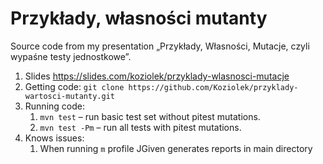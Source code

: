 # Przykłady, własności mutanty 

Source code from my presentation „Przykłady, Własności, Mutacje, czyli wypaśne testy jednostkowe”. 

1. Slides https://slides.com/koziolek/przyklady-wlasnosci-mutacje
1. Getting code: `git clone https://github.com/Koziolek/przyklady-wartosci-mutanty.git`
1. Running code:
    1. `mvn test` – run basic test set without pitest mutations.
    1. `mvn test -Pm` – run all tests with pitest mutations.
1. Knows issues:
    1. When running `m` profile JGiven generates reports in main directory
    
  